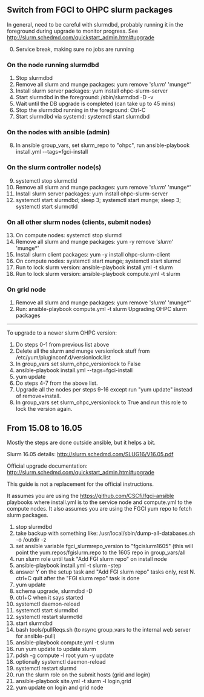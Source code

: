 Switch from FGCI to OHPC slurm packages
---------------------------------------

In general, need to be careful with slurmdbd, probably running it in
the foreground during upgrade to monitor progress. See
http://slurm.schedmd.com/quickstart_admin.html#upgrade

0. Service break, making sure no jobs are running

### On the node running slurmdbd

1. Stop slurmdbd
2. Remove all slurm and munge packages: yum remove '*slurm*' 'munge*'
3. Install slurm server packages: yum install ohpc-slurm-server
4. Start slurmdbd in the foreground: /sbin/slurmdbd -D -v
5. Wait until the DB upgrade is completed (can take up to 45 mins)
6. Stop the slurmdbd running in the foreground: Ctrl-C
7. Start slurmdbd via systemd: systemctl start slurmdbd


### On the nodes with ansible (admin)

8. In ansible group_vars, set slurm_repo to "ohpc", run
   ansible-playbook install.yml --tags=fgci-install

### On the slurm controller node(s)

9. systemctl stop slurmctld
10. Remove all slurm and munge packages: yum remove '*slurm*' 'munge*'
11. Install slurm server packages: yum install ohpc-slurm-server
12. systemctl start slurmdbd; sleep 3; systemctl start munge; sleep 3; systemctl start slurmctld

### On all other slurm nodes (clients, submit nodes)

13. On compute nodes: systemctl stop slurmd
14. Remove all slurm and munge packages: yum -y remove '*slurm*' 'munge*'
15. Install slurm client packages: yum -y install ohpc-slurm-client
16. On compute nodes: systemctl start munge; systemctl start slurmd
17. Run to lock slurm version: ansible-playbook install.yml -t slurm
18. Run to lock slurm version: ansible-playbook compute.yml -t slurm

### On grid node
1. Remove all slurm and munge packages: yum remove '*slurm*' 'munge*'
1. Run: ansible-playbook compute.yml -t slurm
Upgrading OHPC slurm packages
-----------------------------

To upgrade to a newer slurm OHPC version:

1. Do steps 0-1 from previous list above
2. Delete all the slurm and munge versionlock stuff from /etc/yum/pluginconf.d/versionlock.list
3. In group_vars set slurm_ohpc_versionlock to False
4. ansible-playbook install.yml --tags=fgci-install
5. yum update
6. Do steps 4-7 from the above list.
7. Upgrade all the nodes per steps 9-16 except run "yum update" instead of remove+install.
8. In group_vars set slurm_ohpc_versionlock to True and run this role to lock the version again.


From 15.08 to 16.05
-------------------

Mostly the steps are done outside ansible, but it helps a bit.

Slurm 16.05 details: http://slurm.schedmd.com/SLUG16/V16.05.pdf

Official upgrade documentation: http://slurm.schedmd.com/quickstart_admin.html#upgrade

This guide is not a replacement for the official instructions.

It assumes you are using the https://github.com/CSCfi/fgci-ansible playbooks where install.yml is to the service node and compute.yml to the compute nodes. It also assumes you are using the FGCI yum repo to fetch slurm packages.

 1. stop slurmdbd
 1. take backup with something like: /usr/local/sbin/dump-all-databases.sh -o /outdir -z
 1. set ansible variable fgci_slurmrepo_version to "fgcislurm1605" (this will point the yum.repos/fgislurm.repo to the 1605 repo in group_vars/all
 1. run slurm role until task "Add FGI slurm repo" on install node
 1. ansible-playbook install.yml -t slurm -step
 1. answer Y on the setup task and "Add FGI slurm repo" tasks only, rest N. ctrl+C quit after the "FGI slurm repo" task is done
 1. yum update
 1. schema upgrade, slurmdbd -D
 1. ctrl+C when it says started
 1. systemctl daemon-reload
 1. systemctl start slurmdbd
 1. systemctl restart slurmctld
 1. start slurmdbd 
 1. bash tools/pullReqs.sh (to rsync group_vars to the internal web server for ansible-pull)
 1. ansible-playbook compute.yml -t slurm
 1. run yum update to update slurm
 1. pdsh -g compute -l root yum -y update
 1. optionally systemctl daemon-reload
 1. systemctl restart slurmd
 1. run the slurm role on the submit hosts (grid and login)
 1. ansible-playbook site.yml -t slurm -l login,grid
 1. yum update on login and grid node
